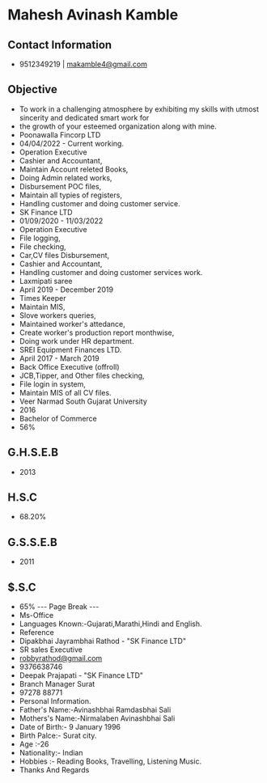 # Mahesh Avinash Kamble

## Contact Information

* 9512349219 | makamble4@gmail.com


## Objective

* To work in a challenging atmosphere by exhibiting my skills with utmost sincerity and dedicated smart work for
* the growth of your esteemed organization along with mine.
* Poonawalla Fincorp LTD
* 04/04/2022 - Current working.
* Operation Executive
* Cashier and Accountant,
* Maintain Account releted Books,
* Doing Admin related works,
* Disbursement POC files,
* Maintain all typies of registers,
* Handling customer and doing customer service.
* SK Finance LTD
* 01/09/2020 - 11/03/2022
* Operation Executive
* File logging,
* File checking,
* Car,CV files Disbursement,
* Cashier and Accountant,
* Handling customer and doing customer services work.
* Laxmipati saree
* April 2019 - December 2019
* Times Keeper
* Maintain MIS,
* Slove workers queries,
* Maintained worker's attedance,
* Create worker's production report monthwise,
* Doing work under HR department.
* SREI Equipment Finances LTD.
* April 2017 - March 2019
* Back Office Executive (offroll)
* JCB,Tipper, and Other files checking,
* File login in system,
* Maintain MIS of all CV files.
* Veer Narmad South Gujarat University
* 2016
* Bachelor of Commerce
* 56%


## G.H.S.E.B

* 2013


## H.S.C

* 68.20%


## G.S.S.E.B

* 2011


## $.S.C

* 65%
--- Page Break ---
* Ms-Office
* Languages Known:-Gujarati,Marathi,Hindi and English.
* Reference
* Dipakbhai Jayrambhai Rathod - "SK Finance LTD"
* SR sales Executive
* robbyrathod@gmail.com
* 9376638746
* Deepak Prajapati - "SK Finance LTD"
* Branch Manager Surat
* 97278 88771
* Personal Information.
* Father's Name:-Avinashbhai Ramdasbhai Sali
* Mothers's Name:-Nirmalaben Avinashbhai Sali
* Date of Birth:- 9 January 1996
* Birth Palce:- Surat city.
* Age :-26
* Nationality:- Indian
* Hobbies :- Reading Books, Travelling, Listening Music.
* Thanks And Regards

